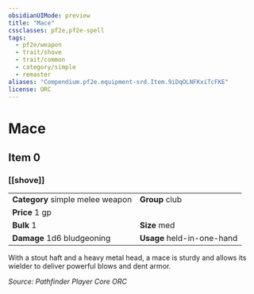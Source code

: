 ```yaml
---
obsidianUIMode: preview
title: "Mace"
cssclasses: pf2e,pf2e-spell
tags:
  - pf2e/weapon
  - trait/shove
  - trait/common
  - category/simple
  - remaster
aliases: "Compendium.pf2e.equipment-srd.Item.9iDqOLNFKxiTcFKE"
license: ORC
---
```

# Mace
## Item 0
### [[shove]]

|  |  |
| -- | -- |
| **Category** simple melee weapon | **Group** club |
| **Price** 1 gp |  |
| **Bulk** 1 | **Size** med |
| **Damage** 1d6 bludgeoning  | **Usage** held-in-one-hand |



With a stout haft and a heavy metal head, a mace is sturdy and allows its wielder to deliver powerful blows and dent armor.

*Source: Pathfinder Player Core*
*ORC*